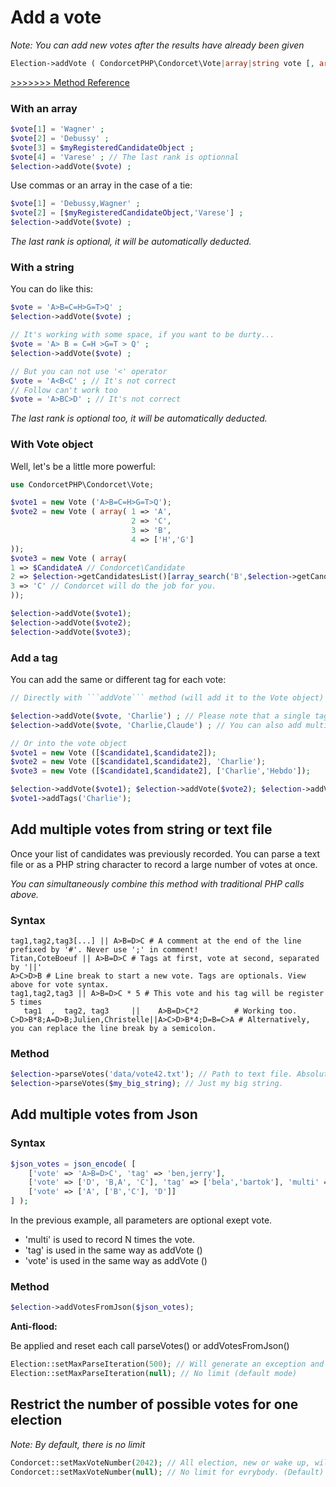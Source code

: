 # Add a vote
_Note: You can add new votes after the results have already been given_


```php
Election->addVote ( CondorcetPHP\Condorcet\Vote|array|string vote [, array|string|null tags = null] ): CondorcetPHP\Condorcet\Vote
```
[>>>>>>> Method Reference](https://github.com/julien-boudry/Condorcet/blob/master/Documentation/Election%20Class/public%20Election--addVote.md)



### With an array
```php
$vote[1] = 'Wagner' ;
$vote[2] = 'Debussy' ;
$vote[3] = $myRegisteredCandidateObject ;
$vote[4] = 'Varese' ; // The last rank is optionnal
$election->addVote($vote) ;
```

Use commas or an array in the case of a tie:
```php
$vote[1] = 'Debussy,Wagner' ;
$vote[2] = [$myRegisteredCandidateObject,'Varese'] ;
$election->addVote($vote) ;
```

*The last rank is optional, it will be automatically deducted.*

### With a string
You can do like this:

```php
$vote = 'A>B=C=H>G=T>Q' ;
$election->addVote($vote) ;

// It's working with some space, if you want to be durty...
$vote = 'A> B = C=H >G=T > Q' ;
$election->addVote($vote) ;

// But you can not use '<' operator
$vote = 'A<B<C' ; // It's not correct
// Follow can't work too
$vote = 'A>BC>D' ; // It's not correct
```

*The last rank is optional too, it will be automatically deducted.*


### With Vote object
Well, let's be a little more powerful:

```php
use CondorcetPHP\Condorcet\Vote;

$vote1 = new Vote ('A>B=C=H>G=T>Q');
$vote2 = new Vote ( array( 1 => 'A',
                           2 => 'C',
                           3 => 'B',
                           4 => ['H','G']
));
$vote3 = new Vote ( array(
1 => $CandidateA // Condorcet\Candidate
2 => $election->getCandidatesList()[array_search('B',$election->getCandidatesList(),false)] // Put the object corresponding to the 'B' candidate from getCandidatesList method. Off course, ou can also just entrer string 'B' and Condorcet will do the job for you.
3 => 'C' // Condorcet will do the job for you.
));

$election->addVote($vote1);
$election->addVote($vote2);
$election->addVote($vote3);
```

### Add a tag
You can add the same or different tag for each vote:
```php
// Directly with ```addVote``` method (will add it to the Vote object)

$election->addVote($vote, 'Charlie') ; // Please note that a single tag is always created for each vote.
$election->addVote($vote, 'Charlie,Claude') ; // You can also add multiple tags, separated by commas.

// Or into the vote object
$vote1 = new Vote ([$candidate1,$candidate2]);
$vote2 = new Vote ([$candidate1,$candidate2], 'Charlie');
$vote3 = new Vote ([$candidate1,$candidate2], ['Charlie','Hebdo']);

$election->addVote($vote1); $election->addVote($vote2); $election->addVote($vote3);
$vote1->addTags('Charlie');
```

## Add multiple votes from string or text file
Once your list of candidates was previously recorded. You can parse a text file or as a PHP string character to record a large number of votes at once.

*You can simultaneously combine this method with traditional PHP calls above.*

### Syntax
```
tag1,tag2,tag3[...] || A>B=D>C # A comment at the end of the line prefixed by '#'. Never use ';' in comment!
Titan,CoteBoeuf || A>B=D>C # Tags at first, vote at second, separated by '||'
A>C>D>B # Line break to start a new vote. Tags are optionals. View above for vote syntax.
tag1,tag2,tag3 || A>B=D>C * 5 # This vote and his tag will be register 5 times
   tag1  ,  tag2, tag3     ||    A>B=D>C*2        # Working too.
C>D>B*8;A=D>B;Julien,Christelle||A>C>D>B*4;D=B=C>A # Alternatively, you can replace the line break by a semicolon.
```

### Method
```php
$election->parseVotes('data/vote42.txt'); // Path to text file. Absolute or relative.
$election->parseVotes($my_big_string); // Just my big string.
```

## Add multiple votes from Json

### Syntax
```php
$json_votes = json_encode( [
	['vote' => 'A>B=D>C', 'tag' => 'ben,jerry'],
	['vote' => ['D', 'B,A', 'C'], 'tag' => ['bela','bartok'], 'multi' => 5],
	['vote' => ['A', ['B','C'], 'D']]
] );
```

In the previous example, all parameters are optional exept vote.
* 'multi' is used to record N times the vote.
* 'tag' is used in the same way as addVote ()
* 'vote' is used in the same way as addVote ()

### Method
```php
$election->addVotesFromJson($json_votes);
```

**Anti-flood:**

Be applied and reset each call parseVotes() or addVotesFromJson()

```php
Election::setMaxParseIteration(500); // Will generate an exception and stop after 500 registered vote by call. Not any vote will be registered.
Election::setMaxParseIteration(null); // No limit (default mode)
```

## Restrict the number of possible votes for one election
_Note: By default, there is no limit_

```php
Condorcet::setMaxVoteNumber(2042); // All election, new or wake up, will be limit at this maximum vote number.
Condorcet::setMaxVoteNumber(null); // No limit for evrybody. (Default)
```